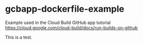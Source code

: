 # gcbapp-dockerfile-example
Example used in the Cloud Build GitHub app tutorial
https://cloud.google.com/cloud-build/docs/run-builds-on-github

This is a test.
